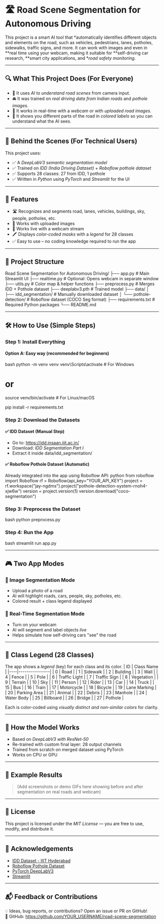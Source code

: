 # 🛣 Road Scene Segmentation for Autonomous Driving

This project is a smart AI tool that *automatically identifies different objects and elements on the road, such as vehicles, pedestrians, lanes, potholes, sidewalks, traffic signs, and more. It can work with images and even in **real time using your webcam, making it suitable for **self-driving car research, **smart city applications, and **road safety monitoring*.

---

## 🔍 What This Project Does (For Everyone)

- 🧠 It uses *AI to understand road scenes* from camera input.
- 🚘 It was trained on *real driving data from Indian roads* and *pothole images*.
- 🎥 It works in real-time with a *webcam* or with *uploaded road images*.
- 🎨 It shows you different parts of the road in *colored labels* so you can understand what the AI sees.

---

## 🧠 Behind the Scenes (For Technical Users)

This project uses:
- ✅ A *DeepLabV3 semantic segmentation model*
- ✅ Trained on *IDD (India Driving Dataset)* + *Roboflow pothole dataset*
- ✅ Supports 28 classes: 27 from IDD, 1 pothole
- ✅ Written in *Python* using *PyTorch* and *Streamlit* for the UI

---

## 🚀 Features

- 🛣 Recognizes and segments road, lanes, vehicles, buildings, sky, people, potholes, etc.
- 📸 Works with uploaded images
- 🎥 Works live with a webcam stream
- 🖍 Displays *color-coded masks* with a *legend* for 28 classes
- ✅ Easy to use – no coding knowledge required to run the app

---

## 📁 Project Structure


Road Scene Segmentation for Autonomous Driving/
├── app.py                       # Main Streamlit UI
├── realtime.py                 # Optional: Opens webcam in separate window
├── utils.py                    # Color map & helper functions
├── preprocess.py               # Merges IDD + Pothole dataset
├── deeplabv3.pth               # Trained model
├── data/
│   ├── idd_segmentation/       # Manually downloaded dataset
│   └── pothole-detection/      # Roboflow dataset (COCO Seg format)
├── requirements.txt            # Required Python packages
└── README.md


---

## 🛠 How to Use (Simple Steps)

### Step 1: Install Everything

#### Option A: Easy way (recommended for beginners)
bash
python -m venv venv
venv\Scripts\activate          # For Windows
# or
source venv/bin/activate       # For Linux/macOS

pip install -r requirements.txt


### Step 2: Download the Datasets

#### ✅ IDD Dataset (Manual Step)
- Go to: https://idd.insaan.iiit.ac.in/
- Download: *IDD Segmentation Part I*
- Extract it inside data/idd_segmentation/

#### ✅ Roboflow Pothole Dataset (Automatic)
Already integrated into the app using Roboflow API:
python
from roboflow import Roboflow
rf = Roboflow(api_key="YOUR_API_KEY")
project = rf.workspace("jay-ngdms").project("pothole-detection-system-rnoh4-xjw6w")
version = project.version(1)
version.download("coco-segmentation")


### Step 3: Preprocess the Dataset
bash
python preprocess.py


### Step 4: Run the App
bash
streamlit run app.py


---

## 🎮 Two App Modes

### 📸 Image Segmentation Mode
- Upload a photo of a road
- AI will highlight roads, cars, people, sky, potholes, etc.
- Colored result + class legend displayed

### 🎥 Real-Time Segmentation Mode
- Turn on your webcam
- AI will segment and label objects *live*
- Helps simulate how self-driving cars "see" the road

---

## 🧾 Class Legend (28 Classes)

The app shows a *legend* (key) for each class and its color.
| ID | Class Name     |
|----|----------------|
| 0  | Road           |
| 1  | Sidewalk       |
| 2  | Building       |
| 3  | Wall           |
| 4  | Fence          |
| 5  | Pole           |
| 6  | Traffic Light  |
| 7  | Traffic Sign   |
| 8  | Vegetation     |
| 9  | Terrain        |
| 10 | Sky            |
| 11 | Person         |
| 12 | Rider          |
| 13 | Car            |
| 14 | Truck          |
| 15 | Bus            |
| 16 | Train          |
| 17 | Motorcycle     |
| 18 | Bicycle        |
| 19 | Lane Marking   |
| 20 | Parking Area   |
| 21 | Animal         |
| 22 | Debris         |
| 23 | Manhole        |
| 24 | Water Body     |
| 25 | Billboard      |
| 26 | Bridge         |
| 27 | Pothole        |

Each is color-coded using *visually distinct and non-similar colors* for clarity.

---

## 🧠 How the Model Works

- Based on *DeepLabV3 with ResNet-50*
- Re-trained with custom final layer: 28 output channels
- Trained from scratch on merged dataset using PyTorch
- Works on CPU or GPU

---

## 👀 Example Results

> (Add screenshots or demo GIFs here showing before and after segmentation on real roads and webcam)

---

## 📄 License

This project is licensed under the *MIT License* — you are free to use, modify, and distribute it.

---

## 🙏 Acknowledgements

- [IDD Dataset - IIIT Hyderabad](https://idd.insaan.iiit.ac.in/)
- [Roboflow Pothole Dataset](https://roboflow.com/)
- [PyTorch DeepLabV3](https://pytorch.org/vision/stable/models.html#deeplabv3)
- [Streamlit](https://streamlit.io/)

---

## 📬 Feedback or Contributions

💡 Ideas, bug reports, or contributions? Open an issue or PR on GitHub!  
🔗 GitHub: https://github.com/YOUR_USERNAME/road-scene-segmentation
